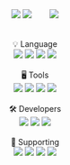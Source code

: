 <div align="center">
  <img src="https://capsule-render.vercel.app/api?type=Waving&color=FFFFB5&height=200&section=header&text=👋&nbsp;Hi!&nbsp;Welcome&nbsp;to&nbsp;my&nbsp;Git&nbsp;👋&fontSize=40"/>
  <img src="http://mazassumnida.wtf/api/v2/generate_badge?boj=zxcrtf245">  
  <img src="http://mazandi.herokuapp.com/api?handle=zxcrtf245&theme=dark"/></br></br>
</div>

<div align="center">
  </br>💡 Language</br>
  <img src="https://img.shields.io/badge/Python-3776AB?style=flat-square&logo=Python&logoColor=FFFFFF"/>
  <img src="https://img.shields.io/badge/HTML5-E34F26?style=flat-square&logo=HTML5&logoColor=FFFFFF"/>
  <img src="https://img.shields.io/badge/CSS3-1572B6?style=flat-square&logo=CSS3&logoColor=FFFFFF"/>
  <img src="https://img.shields.io/badge/JS-F7DF1E?style=flat-square&logo=JavaScript&logoColor=white"></br>
  </br>🖥️ Tools</br>
  <img src="https://img.shields.io/badge/Adobe Photoshop-31A8FF?style=flat-square&logo=Adobe Photoshop&logoColor=FFFFFF"/>
  <img src="https://img.shields.io/badge/Adobe Xd-FF61F6?style=flat-square&logo=Adobe Xd&logoColor=FFFFFF"/>
  <img src="https://img.shields.io/badge/Adobe Premiere Pro-9999FF?style=flat-square&logo=Adobe Premiere Pro&logoColor=FFFFFF"/>
  <img src="https://img.shields.io/badge/Figma-F24E1E?style=flat-square&logo=Figma&logoColor=FFFFFF"/></br>
  </br>🛠️ Developers</br>
  <img src="https://img.shields.io/badge/Intellij IDEA-000000?style=flat-square&logo=Intellij IDEA&logoColor=FFFFFF"/>
  <img src="https://img.shields.io/badge/Visual Studio Code-007ACC?style=flat-square&logo=Visual Studio Code&logoColor=FFFFFF"/>
  <img src="https://img.shields.io/badge/PyCharm-000000?style=flat-square&logo=PyCharm&logoColor=FFFFFF"/></br>
  </br>👊 Supporting</br>
  <img src="https://img.shields.io/badge/Scuderia Ferrari-D40000?style=flat-square&logo=Ferrari&logoColor=FFFFFF"/>
  <img src="https://img.shields.io/badge/Nike-111111?style=flat-square&logo=Nike&logoColor=FFFFFF"/>

  <img src="https://github-readme-activity-graph.vercel.app/graph?username=Zunhokim&theme=merko"/>

  
  <img src="https://capsule-render.vercel.app/api?type=waving&color=FFFFB5&height=100&section=footer" />
</div>
